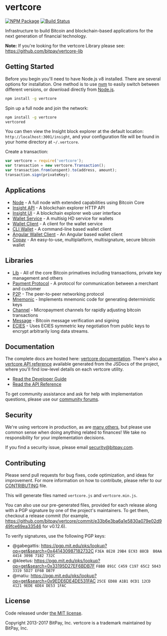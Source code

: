 vertcore
=======

[![NPM Package](https://img.shields.io/npm/v/vertcore.svg?style=flat-square)](https://www.npmjs.org/package/vertcore)
[![Build Status](https://img.shields.io/travis/bitpay/vertcore.svg?branch=master&style=flat-square)](https://travis-ci.org/bitpay/vertcore)

Infrastructure to build Bitcoin and blockchain-based applications for the next generation of financial technology.

**Note:** If you're looking for the vertcore Library please see: https://github.com/bitpay/vertcore-lib

## Getting Started

Before you begin you'll need to have Node.js v8 installed. There are several options for installation. One method is to use [nvm](https://github.com/creationix/nvm) to easily switch between different versions, or download directly from [Node.js](https://nodejs.org/).

```bash
npm install -g vertcore
```

Spin up a full node and join the network:

```bash
npm install -g vertcore
vertcored
```

You can then view the Insight block explorer at the default location: `http://localhost:3001/insight`, and your configuration file will be found in your home directory at `~/.vertcore`.

Create a transaction:
```js
var vertcore = require('vertcore');
var transaction = new vertcore.Transaction();
var transaction.from(unspent).to(address, amount);
transaction.sign(privateKey);
```

## Applications

- [Node](https://github.com/bitpay/vertcore-node) - A full node with extended capabilities using Bitcoin Core
- [Insight API](https://github.com/bitpay/insight-api) - A blockchain explorer HTTP API
- [Insight UI](https://github.com/bitpay/insight) - A blockchain explorer web user interface
- [Wallet Service](https://github.com/bitpay/vertcore-wallet-service) - A multisig HD service for wallets
- [Wallet Client](https://github.com/bitpay/vertcore-wallet-client) - A client for the wallet service
- [CLI Wallet](https://github.com/bitpay/vertcore-wallet) - A command-line based wallet client
- [Angular Wallet Client](https://github.com/bitpay/angular-vertcore-wallet-client) - An Angular based wallet client
- [Copay](https://github.com/bitpay/copay) - An easy-to-use, multiplatform, multisignature, secure bitcoin wallet

## Libraries

- [Lib](https://github.com/bitpay/vertcore-lib) - All of the core Bitcoin primatives including transactions, private key management and others
- [Payment Protocol](https://github.com/bitpay/vertcore-payment-protocol) - A protocol for communication between a merchant and customer
- [P2P](https://github.com/bitpay/vertcore-p2p) - The peer-to-peer networking protocol
- [Mnemonic](https://github.com/bitpay/vertcore-mnemonic) - Implements mnemonic code for generating deterministic keys
- [Channel](https://github.com/bitpay/vertcore-channel) - Micropayment channels for rapidly adjusting bitcoin transactions
- [Message](https://github.com/bitpay/vertcore-message) - Bitcoin message verification and signing
- [ECIES](https://github.com/bitpay/vertcore-ecies) - Uses ECIES symmetric key negotiation from public keys to encrypt arbitrarily long data streams.

## Documentation

The complete docs are hosted here: [vertcore documentation](http://vertcore.io/guide/). There's also a [vertcore API reference](http://vertcore.io/api/) available generated from the JSDocs of the project, where you'll find low-level details on each vertcore utility.

- [Read the Developer Guide](http://vertcore.io/guide/)
- [Read the API Reference](http://vertcore.io/api/)

To get community assistance and ask for help with implementation questions, please use our [community forums](http://bitpaylabs.com/c/vertcore).

## Security

We're using vertcore in production, as are [many others](http://vertcore.io#projects), but please use common sense when doing anything related to finances! We take no responsibility for your implementation decisions.

If you find a security issue, please email security@bitpay.com.

## Contributing

Please send pull requests for bug fixes, code optimization, and ideas for improvement. For more information on how to contribute, please refer to our [CONTRIBUTING](https://github.com/bitpay/vertcore/blob/master/CONTRIBUTING.md) file.

This will generate files named `vertcore.js` and `vertcore.min.js`.

You can also use our pre-generated files, provided for each release along with a PGP signature by one of the project's maintainers. To get them, checkout a release commit (for example, https://github.com/bitpay/vertcore/commit/e33b6e3ba6a1e5830a079e02d949fce69ea33546 for v0.12.6).

To verify signatures, use the following PGP keys:
- @gabegattis: https://pgp.mit.edu/pks/lookup?op=get&search=0x441430987182732C `F3EA 8E28 29B4 EC93 88CB  B0AA 4414 3098 7182 732C`
- @kleetus: https://pgp.mit.edu/pks/lookup?op=get&search=0x33195D27EF6BDB7F `F8B0 891C C459 C197 65C2 5043 3319 5D27 EF6B DB7F`
- @matiu: https://pgp.mit.edu/pks/lookup?op=get&search=0x9EDE6DE4DE531FAC `25CE ED88 A1B1 0CD1 12CD  4121 9EDE 6DE4 DE53 1FAC`

## License

Code released under [the MIT license](https://github.com/bitpay/vertcore/blob/master/LICENSE).

Copyright 2013-2017 BitPay, Inc. vertcore is a trademark maintained by BitPay, Inc.
